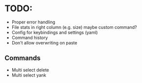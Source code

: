 # TODO:
 - Proper error handling
 - File stats in right column (e.g. size) maybe custom command?
 - Config for keybindings and settings (yaml)
 - Command history
 - Don't allow overwriting on paste

## Commands
 - Multi select delete
 - Multi select yank
